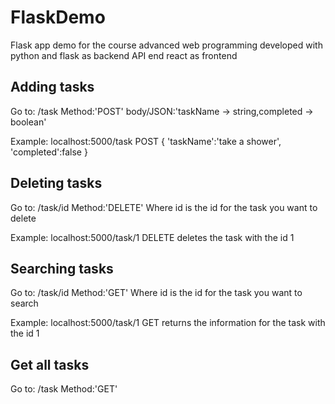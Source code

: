 # FlaskDemo
Flask app demo for the course advanced web programming developed with python and flask as backend API end react as frontend

## Adding tasks
Go to: /task
Method:'POST'
body/JSON:'taskName -> string,completed -> boolean'

Example:
localhost:5000/task
POST
{
  'taskName':'take a shower',
  'completed':false
}

## Deleting tasks
Go to: /task/id
Method:'DELETE'
Where id is the id for the task you want to delete

Example:
localhost:5000/task/1
DELETE
deletes the task with the id 1

## Searching tasks
Go to: /task/id
Method:'GET'
Where id is the id for the task you want to search

Example:
localhost:5000/task/1
GET
returns the information for the task with the id 1

## Get all tasks
Go to: /task
Method:'GET'

